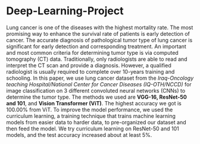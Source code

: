 # Deep-Learning-Project

Lung cancer is one of the diseases with the highest mortality rate. The most promising way to enhance the survival rate of patients is early detection of cancer. The accurate diagnosis of pathological tumor type of lung cancer is significant for early detection and corresponding treatment. An important and most common criteria for determining tumor type is via computed tomography (CT) data. Traditionally, only radiologists are able to read and interpret the CT scan and provide a diagnosis. However, a qualified radiologist is usually required to complete over 10-years training and schooling. In this paper, we use lung cancer dataset from the _Iraq-Oncology teaching Hospital/National Center for Cancer Diseases (IQ-OTH/NCCD)_ for image classification on 3 different convoluted neural networks (CNNs) to determine the tumor type. The methods we used are **VGG-16, ResNet-50 and 101**, and **Vision Transformer (ViT)**. The highest accuracy we got is 100.00% from ViT. To improve the model performance, we used the curriculum learning, a training technique that trains machine learning models from easier data to harder data, to pre-organized our dataset and then feed the model. We try curriculum learning on ResNet-50 and 101 models, and the test accuracy increased about at least 5%.
